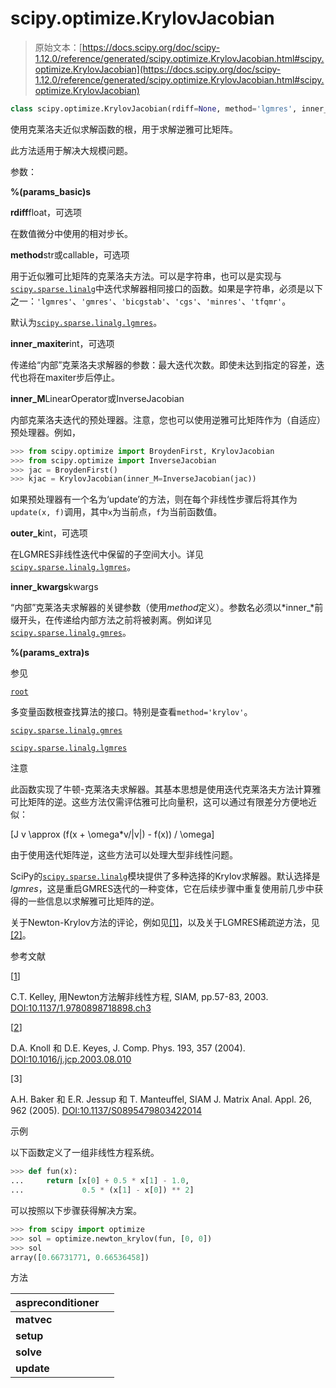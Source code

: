 # scipy.optimize.KrylovJacobian

> 原始文本：[https://docs.scipy.org/doc/scipy-1.12.0/reference/generated/scipy.optimize.KrylovJacobian.html#scipy.optimize.KrylovJacobian](https://docs.scipy.org/doc/scipy-1.12.0/reference/generated/scipy.optimize.KrylovJacobian.html#scipy.optimize.KrylovJacobian)

```py
class scipy.optimize.KrylovJacobian(rdiff=None, method='lgmres', inner_maxiter=20, inner_M=None, outer_k=10, **kw)
```

使用克莱洛夫近似求解函数的根，用于求解逆雅可比矩阵。

此方法适用于解决大规模问题。

参数：

**%(params_basic)s**

**rdiff**float，可选项

在数值微分中使用的相对步长。

**method**str或callable，可选项

用于近似雅可比矩阵的克莱洛夫方法。可以是字符串，也可以是实现与[`scipy.sparse.linalg`](../sparse.linalg.html#module-scipy.sparse.linalg "scipy.sparse.linalg")中迭代求解器相同接口的函数。如果是字符串，必须是以下之一：`'lgmres'`、`'gmres'`、`'bicgstab'`、`'cgs'`、`'minres'`、`'tfqmr'`。

默认为[`scipy.sparse.linalg.lgmres`](scipy.sparse.linalg.lgmres.html#scipy.sparse.linalg.lgmres "scipy.sparse.linalg.lgmres")。

**inner_maxiter**int，可选项

传递给“内部”克莱洛夫求解器的参数：最大迭代次数。即使未达到指定的容差，迭代也将在maxiter步后停止。

**inner_M**LinearOperator或InverseJacobian

内部克莱洛夫迭代的预处理器。注意，您也可以使用逆雅可比矩阵作为（自适应）预处理器。例如，

```py
>>> from scipy.optimize import BroydenFirst, KrylovJacobian
>>> from scipy.optimize import InverseJacobian
>>> jac = BroydenFirst()
>>> kjac = KrylovJacobian(inner_M=InverseJacobian(jac)) 
```

如果预处理器有一个名为‘update’的方法，则在每个非线性步骤后将其作为`update(x, f)`调用，其中`x`为当前点，`f`为当前函数值。

**outer_k**int，可选项

在LGMRES非线性迭代中保留的子空间大小。详见[`scipy.sparse.linalg.lgmres`](scipy.sparse.linalg.lgmres.html#scipy.sparse.linalg.lgmres "scipy.sparse.linalg.lgmres")。

**inner_kwargs**kwargs

“内部”克莱洛夫求解器的关键参数（使用*method*定义）。参数名必须以*inner_*前缀开头，在传递给内部方法之前将被剥离。例如详见[`scipy.sparse.linalg.gmres`](scipy.sparse.linalg.gmres.html#scipy.sparse.linalg.gmres "scipy.sparse.linalg.gmres")。

**%(params_extra)s**

参见

[`root`](scipy.optimize.root.html#scipy.optimize.root "scipy.optimize.root")

多变量函数根查找算法的接口。特别是查看`method='krylov'`。

[`scipy.sparse.linalg.gmres`](scipy.sparse.linalg.gmres.html#scipy.sparse.linalg.gmres "scipy.sparse.linalg.gmres")

[`scipy.sparse.linalg.lgmres`](scipy.sparse.linalg.lgmres.html#scipy.sparse.linalg.lgmres "scipy.sparse.linalg.lgmres")

注意

此函数实现了牛顿-克莱洛夫求解器。其基本思想是使用迭代克莱洛夫方法计算雅可比矩阵的逆。这些方法仅需评估雅可比向量积，这可以通过有限差分方便地近似：

\[J v \approx (f(x + \omega*v/|v|) - f(x)) / \omega\]

由于使用迭代矩阵逆，这些方法可以处理大型非线性问题。

SciPy的[`scipy.sparse.linalg`](../sparse.linalg.html#module-scipy.sparse.linalg "scipy.sparse.linalg")模块提供了多种选择的Krylov求解器。默认选择是*lgmres*，这是重启GMRES迭代的一种变体，它在后续步骤中重复使用前几步中获得的一些信息以求解雅可比矩阵的逆。

关于Newton-Krylov方法的评论，例如见[[1]](#rc692ea2c2459-1)，以及关于LGMRES稀疏逆方法，见[[2]](#rc692ea2c2459-2)。

参考文献

[[1](#id1)]

C.T. Kelley, 用Newton方法解非线性方程, SIAM, pp.57-83, 2003. [DOI:10.1137/1.9780898718898.ch3](https://doi.org/10.1137/1.9780898718898.ch3)

[[2](#id2)]

D.A. Knoll 和 D.E. Keyes, J. Comp. Phys. 193, 357 (2004). [DOI:10.1016/j.jcp.2003.08.010](https://doi.org/10.1016/j.jcp.2003.08.010)

[3]

A.H. Baker 和 E.R. Jessup 和 T. Manteuffel, SIAM J. Matrix Anal. Appl. 26, 962 (2005). [DOI:10.1137/S0895479803422014](https://doi.org/10.1137/S0895479803422014)

示例

以下函数定义了一组非线性方程系统。

```py
>>> def fun(x):
...     return [x[0] + 0.5 * x[1] - 1.0,
...             0.5 * (x[1] - x[0]) ** 2] 
```

可以按照以下步骤获得解决方案。

```py
>>> from scipy import optimize
>>> sol = optimize.newton_krylov(fun, [0, 0])
>>> sol
array([0.66731771, 0.66536458]) 
```

方法

| **aspreconditioner** |  |
| --- | --- |
| **matvec** |  |
| **setup** |  |
| **solve** |  |
| **update** |  |
